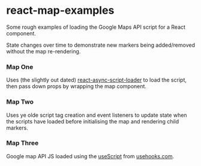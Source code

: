 # react-map-examples

Some rough examples of loading the Google Maps API script for a React component.

State changes over time to demonstrate new markers being added/removed without the map re-rendering.

### Map One

Uses (the slightly out dated) [react-async-script-loader](https://github.com/leozdgao/react-async-script-loader) to load the script, then pass down props by wrapping the map component.

### Map Two

Uses ye olde script tag creation and event listeners to update state when the scripts have loaded before initialising the map and rendering child markers.

### Map Three

Google map API JS loaded using the [useScript](https://usehooks.com/useScript/) from [usehooks.com](https://usehooks.com/useScript/).
